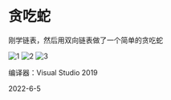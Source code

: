 # 贪吃蛇

刚学链表，然后用双向链表做了一个简单的贪吃蛇

![1](https://user-images.githubusercontent.com/54425164/173228862-ade09a0c-ce95-4cfe-8d9f-cd58186fe1c2.png)
![2](https://user-images.githubusercontent.com/54425164/173228864-21e664db-869b-41d2-990e-f67b7f44bf21.png)
![3](https://user-images.githubusercontent.com/54425164/173228860-101e19d6-77ab-4b31-b2f0-4066b877c5ad.png)

编译器：Visual Studio 2019

2022-6-5

